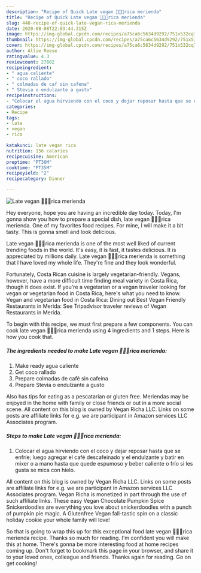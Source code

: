 ```yaml
---
description: "Recipe of Quick Late vegan 💙💖👊rica merienda"
title: "Recipe of Quick Late vegan 💙💖👊rica merienda"
slug: 440-recipe-of-quick-late-vegan-rica-merienda
date: 2020-08-08T22:03:44.315Z
image: https://img-global.cpcdn.com/recipes/a75ca6c5634d9292/751x532cq70/late-vegan-💙💖👊rica-merienda-foto-principal.jpg
thumbnail: https://img-global.cpcdn.com/recipes/a75ca6c5634d9292/751x532cq70/late-vegan-💙💖👊rica-merienda-foto-principal.jpg
cover: https://img-global.cpcdn.com/recipes/a75ca6c5634d9292/751x532cq70/late-vegan-💙💖👊rica-merienda-foto-principal.jpg
author: Allie Reese
ratingvalue: 4.3
reviewcount: 27602
recipeingredient:
- " agua caliente"
- " coco rallado"
- " colmadas de caf sin cafena"
- " Stevia o endulzante a gusto"
recipeinstructions:
- "Colocar el agua hirviendo con el coco y dejar reposar hasta que se enfríe; luego agregar el café descafeinado y el endulzante y batir en mixer o a mano hasta que quede espumoso y beber caliente o frío si les gusta se mica con hielo."
categories:
- Recipe
tags:
- late
- vegan
- rica

katakunci: late vegan rica 
nutrition: 156 calories
recipecuisine: American
preptime: "PT30M"
cooktime: "PT35M"
recipeyield: "2"
recipecategory: Dinner

---
```



![Late vegan 💙💖👊rica merienda](https://img-global.cpcdn.com/recipes/a75ca6c5634d9292/751x532cq70/late-vegan-💙💖👊rica-merienda-foto-principal.jpg)

Hey everyone, hope you are having an incredible day today. Today, I'm gonna show you how to prepare a special dish, late vegan 💙💖👊rica merienda. One of my favorites food recipes. For mine, I will make it a bit tasty. This is gonna smell and look delicious.

Late vegan 💙💖👊rica merienda is one of the most well liked of current trending foods in the world. It's easy, it is fast, it tastes delicious. It is appreciated by millions daily. Late vegan 💙💖👊rica merienda is something that I have loved my whole life. They're fine and they look wonderful.

Fortunately, Costa Rican cuisine is largely vegetarian-friendly. Vegans, however, have a more difficult time finding meal variety in Costa Rica, though it does exist. If you&#39;re a vegetarian or a vegan traveler looking for vegan or vegetarian food in Costa Rica, here&#39;s what you need to know. Vegan and vegetarian food in Costa Rica: Dining out Best Vegan Friendly Restaurants in Merida: See Tripadvisor traveler reviews of Vegan Restaurants in Merida.


To begin with this recipe, we must first prepare a few components. You can cook late vegan 💙💖👊rica merienda using 4 ingredients and 1 steps. Here is how you cook that.

<!--inarticleads1-->

##### The ingredients needed to make Late vegan 💙💖👊rica merienda:

1. Make ready  agua caliente
1. Get  coco rallado
1. Prepare  colmadas de café sin cafeína
1. Prepare  Stevia o endulzante a gusto


Also has tips for eating as a pescatarian or gluten free. Meriendas may be enjoyed in the home with family or close friends or out in a more social scene. All content on this blog is owned by Vegan Richa LLC. Links on some posts are affiliate links for e.g. we are participant in Amazon services LLC Associates program. 

<!--inarticleads2-->

##### Steps to make Late vegan 💙💖👊rica merienda:

1. Colocar el agua hirviendo con el coco y dejar reposar hasta que se enfríe; luego agregar el café descafeinado y el endulzante y batir en mixer o a mano hasta que quede espumoso y beber caliente o frío si les gusta se mica con hielo.


All content on this blog is owned by Vegan Richa LLC. Links on some posts are affiliate links for e.g. we are participant in Amazon services LLC Associates program. Vegan Richa is monetized in part through the use of such affiliate links. These easy Vegan Chocolate Pumpkin Spice Snickerdoodles are everything you love about snickerdoodles with a punch of pumpkin pie magic. A Glutenfree Vegan fall-tastic spin on a classic holiday cookie your whole family will love! 

So that is going to wrap this up for this exceptional food late vegan 💙💖👊rica merienda recipe. Thanks so much for reading. I'm confident you will make this at home. There's gonna be more interesting food at home recipes coming up. Don't forget to bookmark this page in your browser, and share it to your loved ones, colleague and friends. Thanks again for reading. Go on get cooking!
